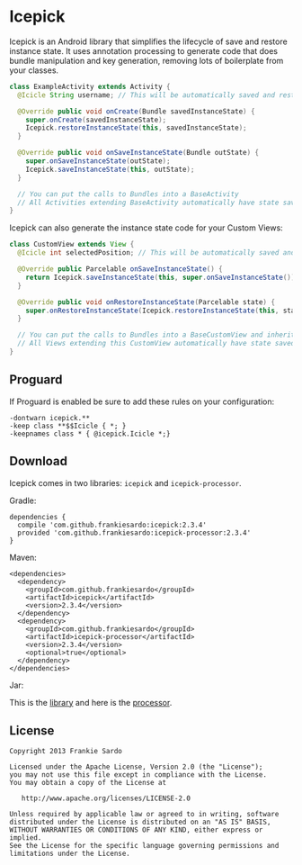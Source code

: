 Icepick
============

Icepick is an Android library that simplifies the lifecycle of save and restore instance state.
It uses annotation processing to generate code that does bundle manipulation and key generation, removing lots of boilerplate from your classes.

```java
class ExampleActivity extends Activity {
  @Icicle String username; // This will be automatically saved and restored

  @Override public void onCreate(Bundle savedInstanceState) {
    super.onCreate(savedInstanceState);
    Icepick.restoreInstanceState(this, savedInstanceState);
  }

  @Override public void onSaveInstanceState(Bundle outState) {
    super.onSaveInstanceState(outState);
    Icepick.saveInstanceState(this, outState);
  }

  // You can put the calls to Bundles into a BaseActivity
  // All Activities extending BaseActivity automatically have state saved/restored
}
```

Icepick can also generate the instance state code for your Custom Views:

```java
class CustomView extends View {
  @Icicle int selectedPosition; // This will be automatically saved and restored

  @Override public Parcelable onSaveInstanceState() {
    return Icepick.saveInstanceState(this, super.onSaveInstanceState());
  }

  @Override public void onRestoreInstanceState(Parcelable state) {
    super.onRestoreInstanceState(Icepick.restoreInstanceState(this, state));
  }

  // You can put the calls to Bundles into a BaseCustomView and inherit from it
  // All Views extending this CustomView automatically have state saved/restored
}
```


Proguard
--------

If Proguard is enabled be sure to add these rules on your configuration:

```
-dontwarn icepick.**
-keep class **$$Icicle { *; }
-keepnames class * { @icepick.Icicle *;}
```

Download
--------

Icepick comes in two libraries: `icepick` and `icepick-processor`.

Gradle:

```
dependencies {
  compile 'com.github.frankiesardo:icepick:2.3.4'
  provided 'com.github.frankiesardo:icepick-processor:2.3.4'
}
```

Maven:

```
<dependencies>
  <dependency>
    <groupId>com.github.frankiesardo</groupId>
    <artifactId>icepick</artifactId>
    <version>2.3.4</version>
  </dependency>
  <dependency>
    <groupId>com.github.frankiesardo</groupId>
    <artifactId>icepick-processor</artifactId>
    <version>2.3.4</version>
    <optional>true</optional>
  </dependency>
</dependencies>
```

Jar:

This is the [library](http://search.maven.org/remotecontent?filepath=com/github/frankiesardo/icepick/2.3.4/icepick-2.3.4.jar) and here is the [processor](http://search.maven.org/remotecontent?filepath=com/github/frankiesardo/icepick-processor/2.3.4/icepick-processor-2.3.4.jar).

License
-------

    Copyright 2013 Frankie Sardo

    Licensed under the Apache License, Version 2.0 (the "License");
    you may not use this file except in compliance with the License.
    You may obtain a copy of the License at

       http://www.apache.org/licenses/LICENSE-2.0

    Unless required by applicable law or agreed to in writing, software
    distributed under the License is distributed on an "AS IS" BASIS,
    WITHOUT WARRANTIES OR CONDITIONS OF ANY KIND, either express or implied.
    See the License for the specific language governing permissions and
    limitations under the License.
